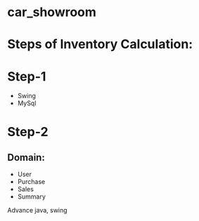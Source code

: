 # car_showroom

# Steps of Inventory Calculation:

# Step-1
- Swing 
- MySql

# Step-2

## Domain:
- User
- Purchase
- Sales
- Summary

Advance java, swing 
